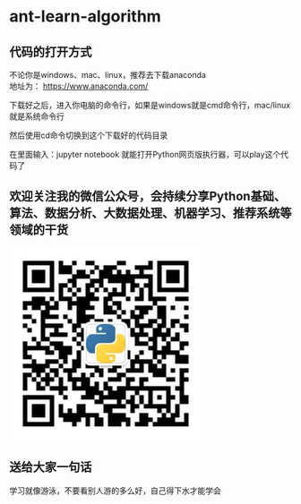 # ant-learn-algorithm

## 代码的打开方式

不论你是windows、mac、linux，推荐去下载anaconda  
地址为：
https://www.anaconda.com/

下载好之后，进入你电脑的命令行，如果是windows就是cmd命令行，mac/linux就是系统命令行

然后使用cd命令切换到这个下载好的代码目录

在里面输入：jupyter notebook
就能打开Python网页版执行器，可以play这个代码了

## 欢迎关注我的微信公众号，会持续分享Python基础、算法、数据分析、大数据处理、机器学习、推荐系统等领域的干货

<img src="./weixin_gzh_erweima.jpg" />

## 送给大家一句话
学习就像游泳，不要看别人游的多么好，自己得下水才能学会

